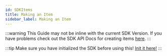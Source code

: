 ```yaml
---
id: SDKItems
title: Making an Item
sidebar_label: Making an Item
---
```


:::warning
This Guide may not be inline with the current SDK Version. If you have problems check out the SDK API Docs for creating items [here](https://sdk.melodicalbuild.me/VolcanoidsSDK/functions#createitem).
:::

:::tip
Make sure you have initialized the SDK before using this! [Init it here!](./SDKInit)
:::